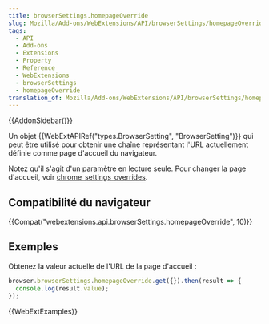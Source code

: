```yaml
---
title: browserSettings.homepageOverride
slug: Mozilla/Add-ons/WebExtensions/API/browserSettings/homepageOverride
tags:
  - API
  - Add-ons
  - Extensions
  - Property
  - Reference
  - WebExtensions
  - browserSettings
  - homepageOverride
translation_of: Mozilla/Add-ons/WebExtensions/API/browserSettings/homepageOverride
---
```

{{AddonSidebar()}}

Un objet {{WebExtAPIRef("types.BrowserSetting", "BrowserSetting")}} qui peut être utilisé pour obtenir une chaîne représentant l'URL actuellement définie comme page d'accueil du navigateur.

Notez qu'il s'agit d'un paramètre en lecture seule. Pour changer la page d'accueil, voir [chrome_settings_overrides](/fr/Add-ons/WebExtensions/manifest.json/chrome_settings_overrides).

## Compatibilité du navigateur

{{Compat("webextensions.api.browserSettings.homepageOverride", 10)}}

## Exemples

Obtenez la valeur actuelle de l'URL de la page d'accueil :

```js
browser.browserSettings.homepageOverride.get({}).then(result => {
  console.log(result.value);
});
```

{{WebExtExamples}}
